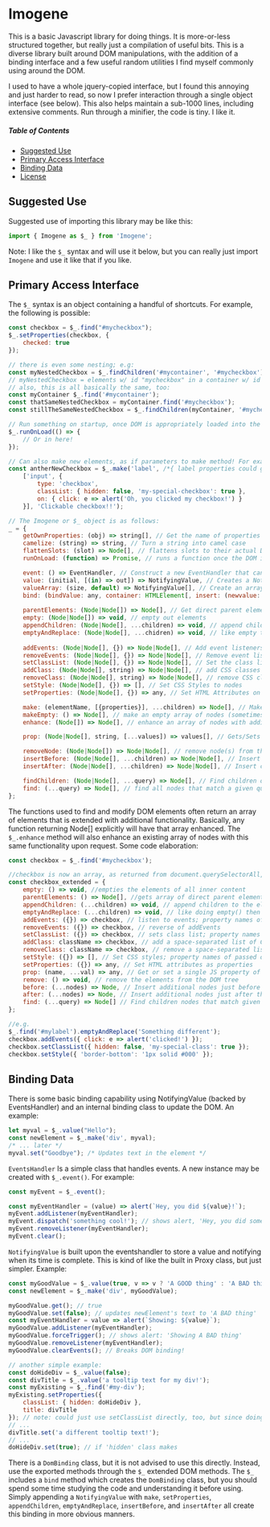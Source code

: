 # Imogene

This is a basic Javascript library for doing things. It is more-or-less structured together, but really just a compilation of useful bits. This is a diverse library built around DOM manipulations, with the addition of a binding interface and a few useful random utilities I find myself commonly using around the DOM.

I used to have a whole jquery-copied interface, but I found this annoying and just harder to read, so now I prefer interaction through a single object interface (see below). This also helps maintain a sub-1000 lines, including extensive comments. Run through a minifier, the code is tiny. I like it.

##### Table of Contents
- [Suggested Use](#suggested-use)
- [Primary Access Interface](#primary-access-interface)
- [Binding Data](#binding-data)
- [License](#license)



## Suggested Use

Suggested use of importing this library may be like this:
```javascript
import { Imogene as $_ } from 'Imogene';
```

Note: I like the `$_` syntax and will use it below, but you can really just import `Imogene` and use it like that if you like.

## Primary Access Interface

The `$_` syntax is an object containing a handful of shortcuts. For example, the following is possible:
```javascript
const checkbox = $_.find("#mycheckbox");
$_.setProperties(checkbox, {
	checked: true
});

// there is even some nesting; e.g:
const myNestedCheckbox = $_.findChildren('#mycontainer', '#mycheckbox');
// myNestedCheckbox = elements w/ id "mycheckbox" in a container w/ id "mycontainer"
// also, this is all basically the same, too:
const myContainer $_.find('#mycontainer');
const thatSameNestedCheckbox = myContainer.find('#mycheckbox');
const stillTheSameNestedCheckbox = $_.findChildren(myContainer, '#mycheckbox');

// Run something on startup, once DOM is appropriately loaded into the browser?
$_.runOnLoad(() => {
    // Or in here!
});

// Can also make new elements, as if parameters to make method! For example:
const antherNewCheckbox = $_.make('label', /*{ label properties could go here... },*/
	['input', {
		type: 'checkbox',
		classList: { hidden: false, 'my-special-checkbox': true },
		on: { click: e => alert('Oh, you clicked my checkbox!') }
	}], 'Clickable checkbox!!');

// The Imogene or $_ object is as follows:
_ = {
    getOwnProperties: (obj) => string[], // Get the name of properties of an object into a 
    camelize: (string) => string, // Turn a string into camel case
    flattenSlots: (slot) => Node[], // flattens slots to their actual DOM represented elements
    runOnLoad: (function) => Promise, // runs a function once the DOM is fully loaded, returning a promise that completes upon finishing said function

    event: () => EventHandler, // Construct a new EventHandler that can listen to and run events
    value: (initial, [(in) => out]) => NotifyingValue, // Creates a NotifyingValue for binding in DOM 
    valueArray: (size, default) => NotifyingValue[], // Create an array of NotifyingValues for binding in DOM
    bind: (bindValue: any, container: HTMLElement[, insert: (newvalue: HTMLElement) => void][, exist: Array]) => DomBinding, // create a new dom binding from a value to a container, optionally including a custom insert function and pointer to existing array of elements representing the binding, if any
	
    parentElements: (Node|Node[]) => Node[], // Get direct parent elements of nodes
    empty: (Node|Node[]) => void, // empty out elements
    appendChildren: (Node|Node[], ...children) => void, // append children to an element
    emptyAndReplace: (Node|Node[], ...chidren) => void, // like empty then appendChildren
	
    addEvents: (Node|Node[], {}) => Node|Node[], // Add event listeners to an element
    removeEvents: (Node|Node[], {}) => Node|Node[], // Remove event listeners from an element
    setClassList: (Node|Node[], {}) => Node|Node[], // Set the class list to t
    addClass: (Node|Node[], string) => Node|Node[], // add CSS classes to the nodes
    removeClass: (Node|Node[], string) => Node|Node[], // remove CSS classes from the nodes
    setStyle: (Node|Node[], {}) => [], // Set CSS Styles to nodes
    setProperties: (Node|Node[], {}) => any, // Set HTML Attributes on nodes

    make: (elementName, [{properties}], ...children) => Node[], // Make new DOM elements from array
    makeEmpty: () => Node[], // make an empty array of nodes (sometimes useful)
    enhance: (Node[]) => Node[], // enhance an array of nodes with additional functionality (see below)

    prop: (Node|Node[], string, [...values]) => values[], // Gets/Sets a property across on node(s)

    removeNode: (Node|Node[]) => Node|Node[], // remove node(s) from the DOM tree
    insertBefore: (Node|Node[], ...children) => Node|Node[], // Insert children directly before an existing node(s)
    insertAfter: (Node|Node[], ...children) => Node|Node[], // Insert children directly after an existing node(s)

    findChildren: (Node|Node[], ...query) => Node[], // Find children of node(s) matching a query/queries
    find: (...query) => Node[], // find all nodes that match a given query/queries
};
```

The functions used to find and modify DOM elements often return an array of elements that is extended with additional functionality. Basically, any function returning Node[] explicitly will have that array enhanced. The `$_.enhance` method will also enhance an existing array of nodes with this same functionality upon request. Some code elaboration:
```javascript
const checkbox = $_.find('#mycheckbox');

//checkbox is now an array, as returned from document.querySelectorAll, with the additional extended methods:
const checkbox_extended = {
	empty: () => void, //empties the elements of all inner content
	parentElements: () => Node[], //gets array of direct parent elements
	appendChildren: (...children) => void, // append children to the elements
	emptyAndReplace: (...children) => void, // like doing empty() then appendChildren(...children)
	addEvents: ({}) => checkbox, // listen to events; property names of passed object is names of events
	removeEvents: ({}) => checkbox, // reverse of addEvents
	setClassList: ({}) => checkbox, // sets class list; property names of passed object is names of classes, values should be true/false
	addClass: className => checkbox, // add a space-separated list of CSS classes to the elements
	removeClass: className => checkbox, // remove a space-separated list of CSS classes from the elements
	setStyle: ({}) => [], // Set CSS styles; property names of passed object is CSS property
	setProperties: ({}) => any, // Set HTML attributes as properties
	prop: (name, ...val) => any, // Get or set a single JS property of the first element in the array
	remove: () => void, // remove the elements from the DOM tree
	before: (...nodes) => Node, // Insert additional nodes just before the first element in the array
	after: (...nodes) => Node, // Insert additional nodes just after the last element in the array,
	find: (...query) => Node[] // Find children nodes that match given queries
};

//e.g.
$_.find('#mylabel').emptyAndReplace('Something different');
checkbox.addEvents({ click: e => alert('clicked!') });
checkbox.setClassList({ hidden: false, 'my-special-class': true });
checkbox.setStyle({ 'border-bottom': '1px solid #000' });
```

## Binding Data

There is some basic binding capability using NotifyingValue (backed by EventsHandler) and an internal binding class to update the DOM. An example:
```javascript
let myval = $_.value("Hello");
const newElement = $_.make('div', myval);
/* ... later */
myval.set("Goodbye"); /* Updates text in the element */
```

`EventsHandler` Is a simple class that handles events. A new instance may be created with `$_.event()`. For example:
```javascript
const myEvent = $_.event();

const myEventHandler = (value) => alert(`Hey, you did ${value}!`);
myEvent.addListener(myEventHandler);
myEvent.dispatch('something cool!'); // shows alert, 'Hey, you did something cool!'
myEvent.removeListener(myEventHandler);
myEvent.clear();

```

`NotifyingValue` is built upon the eventshandler to store a value and notifying when its time is complete. This is kind of like the built in Proxy class, but just simpler. Example:
```javascript
const myGoodValue = $_.value(true, v => v ? 'A GOOD thing' : 'A BAD thing');
const newElement = $_.make('div', myGoodValue);

myGoodValue.get(); // true
myGoodValue.set(false); // updates newElement's text to 'A BAD thing'
const myEventHandler = value => alert(`Showing: ${value}`);
myGoodValue.addListener(myEventHandler);
myGoodValue.forceTrigger(); // shows alert: 'Showing A BAD thing'
myGoodValue.removeListener(myEventHandler);
myGoodValue.clearEvents(); // Breaks DOM binding!

// another simple example:
const doHideDiv = $_.value(false);
const divTitle = $_.value('a tooltip text for my div!');
const myExisting = $_.find('#my-div');
myExisting.setProperties({
	classList: { hidden: doHideDiv },
	title: divTitle
}); // note: could just use setClassList directly, too, but since doing both...
// ...
divTitle.set('a different tooltip text!');
// ...
doHideDiv.set(true); // if 'hidden' class makes 
```

There is a `DomBinding` class, but it is not advised to use this directly. Instead, use the exported methods through the `$_` extended DOM methods. The `$_` includes a `bind` method which creates the `DomBinding` class, but you should spend some time studying the code and understanding it before using. Simply appending a `NotifyingValue` with `make`, `setProperties`, `appendChildren`, `emptyAndReplace`, `insertBefore`, and `insertAfter` all create this binding in more obvious manners.

